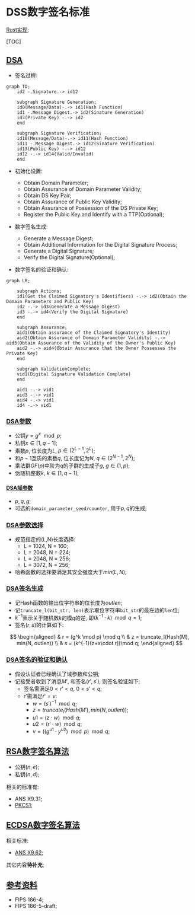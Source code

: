 # DSS数字签名标准

[Rust实现](https://crates.io/crates/rcrypto);

<span id='toc'></span>
[TOC]

## [DSA](#toc)

- 签名过程:

```mermaid
graph TD;
    id2 -.Signature.-> id12

    subgraph Signature Generation;
    id0(Message/Data)-.-> id1(Hash Function)
    id1 -.Message Digest.-> id2(Sinature Generation)
    id3(Private Key) -.-> id2
    end

    subgraph Signature Verification;
    id10(Message/Data)-.-> id11(Hash Function)
    id11 -.Message Digest.-> id12(Sinature Verification)
    id13(Public Key) -.-> id12
    id12 -.-> id14(Valid/Invalid)
    end
```

- 初始化设置:
  - Obtain Domain Parameter;
  - Obtain Assurance of Domain Parameter Validity;
  - Obtain DS Key Pair;
  - Obtain Assurance of Public Key Validity;
  - Obtain Assurance of Possession of the DS Private Key;
  - Register the Public Key and Identify with a TTP(Optional);

- 数字签名生成:
  - Generate a Message Digest;
  - Obtain Additional Information for the Digital Signature Process;
  - Generate a Digital Signature;
  - Verify the Digital Signature(Optional);

- 数字签名的验证和确认:

```mermaid
graph LR;

    subgraph Actions;
    id1(Get the Claimed Signatory's Identifiers) -.-> id2(Obtain the Domain Parameters and Public Key)
    id2 -.-> id3(Generate a Message Digest)
    id3 -.-> id4(Verify the Digital Signature)
    end

    subgraph Assurance;
    aid1(Obtain assurance of the Claimed Signatory's Identity)
    aid2(Obtain Assurance of Domain Parameter Validity) -.-> aid3(Obtain Assurance of the Validity of the Owner's Public Key)
    aid2 -.-> aid4(Obtain Assurance that the Owner Possesses the Private Key)
    end

    subgraph ValidationComplete;
    vid1(Digital Signature Validation Complete)
    end

    aid1 -.-> vid1
    aid3 -.-> vid1
    aid4 -.-> vid1
    id4 -.-> vid1
```

### [DSA参数](#toc)

- 公钥$y=g^x\mod p$;
- 私钥$x\in [1,q-1]$;
- 素数$p$, 位长度为$L$, $p\in (2^{L-1}, 2^L)$;
- 和$p-1$互质的素数$q$, 位长度记为$N$, $q\in (2^{N-1}, 2^N)$;
- 乘法群$GF(p)$中阶为$q$的子群的生成子$g$, $g \in (1,p)$;
- 伪随机整数$k$, $k\in [1,q-1]$;

#### [DSA域参数](#toc)

- $p, q, g$;
- 可选的`domain_parameter_seed/counter`, 用于$p,q$的生成;

### [DSA参数选择](#toc)

- 规范指定的(L,N)长度选择:
  - L = 1024, N = 160;
  - L = 2048, N = 224;
  - L = 2048, N = 256;
  - L = 3072, N = 256;
- 哈希函数的选择要满足其安全强度大于$min(L,N)$;

### [DSA签名生成](#toc)

- 记Hash函数的输出位字符串的位长度为$outlen$;
- 记`truncate_l(bit_str, len)`表示取位字符串`bit_str`的最左边的`len`位;
- $k^{-1}$表示关于随机数$k$的模$q$的逆, 即$(k^{-1}\cdot k)\mod q = 1$;
- 签名$(r,s)$的计算如下:

$$
\begin{aligned}
& r = (g^k \mod p) \mod q \\
& z = truncate_l(Hash(M), min(N, outlen)) \\
& s = (k^{-1}(z+x\cdot r))\mod q;
\end{aligned}
$$

### [DSA签名的验证和确认](#toc)

- 假设认证者已经确认了域参数和公钥;
- 记接受者收到了消息$M'$, 和签名$(r', s')$, 则签名验证如下;
  - 签名需满足$0\lt r' \lt q$, $0 \lt s' \lt q$;
  - $r'$需满足$r'=v$:
    - $w = (s')^{-1}\mod q$;
    - $z = truncate_l(Hash(M'), min(N, outlen))$;
    - $u1 = (z\cdot w)\mod q$;
    - $u2 = (r' \cdot w)\mod q$;
    - $v = ((g^{u1}\cdot y^{u2})\mod p) \mod q$;

## [RSA数字签名算法](#toc)

- 公钥$(n, e)$;
- 私钥$(n, d)$;

相关的标准有:

- ANS X9.31;
- [PKCS1](https://www.cnblogs.com/mengsuenyan/p/13796306.html);

## [ECDSA数字签名算法](#toc)

相关标准:

- [ANS X9.62](https://www.cnblogs.com/mengsuenyan/p/13816789.html);

其它内容**待补充**;

## [参考资料](#toc)

- FIPS 186-4;
- FIPS 186-5-draft;
